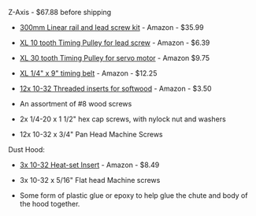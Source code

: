 Z-Axis - $67.88 before shipping

* [300mm Linear rail and lead screw kit](https://www.amazon.com/Mergorun-Horizontal-Bearings-coordinate-equipment/dp/B06XP7HPLQ/ref=pd_sbs_60_29?_encoding=UTF8&pd_rd_i=B06XP7HPLQ&pd_rd_r=SZ3G92NTD90MZG8VX32C&pd_rd_w=Ojo8X&pd_rd_wg=Pi8E4&psc=1&refRID=SZ3G92NTD90MZG8VX32C) - Amazon - $35.99

* [XL 10 tooth Timing Pulley for lead screw](https://www.amazon.com/uxcell-Aluminum-Timing-Pulley-Synchronous/dp/B0747CX1N7/ref=sr_1_1_sspa?keywords=10%2Bteeth%2Bpulley%2B6mm&qid=1570689096&sr=8-1-spons&spLa=ZW5jcnlwdGVkUXVhbGlmaWVyPUEzTUJDU1RNN1gyVUZCJmVuY3J5cHRlZElkPUEwMjQ4NjYwMTNMMFRVRlVCV0xQNSZlbmNyeXB0ZWRBZElkPUEwODAzNzQzM1ZTS0FDUVlOSlNUTCZ3aWRnZXROYW1lPXNwX2F0ZiZhY3Rpb249Y2xpY2tSZWRpcmVjdCZkb05vdExvZ0NsaWNrPXRydWU&th=1) - Amazon - $6.39

* [XL 30 tooth Timing Pulley for servo motor](https://www.amazon.com/dp/B00JR6MIJO/ref=twister_B07T5SDJJQ?_encoding=UTF8&th=1) - Amazon $9.75

* [XL 1/4" x 9" timing belt](https://www.amazon.com/BESTORQ-90-XL-025-Timing-Outside-Circumference/dp/B00J9TUIAU/ref=sr_1_1?keywords=90XL025&qid=1570689753&sr=8-1) - Amazon - $12.25

* [12x 10-32 Threaded inserts for softwood](https://www.amazon.com/Z-Threaded-Hex-Flush-Internal-Threads/dp/B002WC8TSY/ref=sr_1_2?keywords=10-32+Threaded+inserts+for+softwood&qid=1570688019&sr=8-2) - Amazon - $3.50

* An assortment of #8 wood screws

* 2x 1/4-20 x 1 1/2" hex cap screws, with nylock nut and washers

* 12x 10-32 x 3/4" Pan Head Machine Screws




Dust Hood:

* [3x 10-32 Heat-set Insert](https://www.amazon.com/initeq-Threaded-Inserts-Printing-Plastic/dp/B07B9P9R3B/ref=sr_1_11?keywords=Tapered%2BHeat-Set%2BInserts&qid=1570688347&sr=8-11&th=1) - Amazon - $8.49

* 3x 10-32 x 5/16" Flat head Machine screws

* Some form of plastic glue or epoxy to help glue the chute and body of the hood together.
